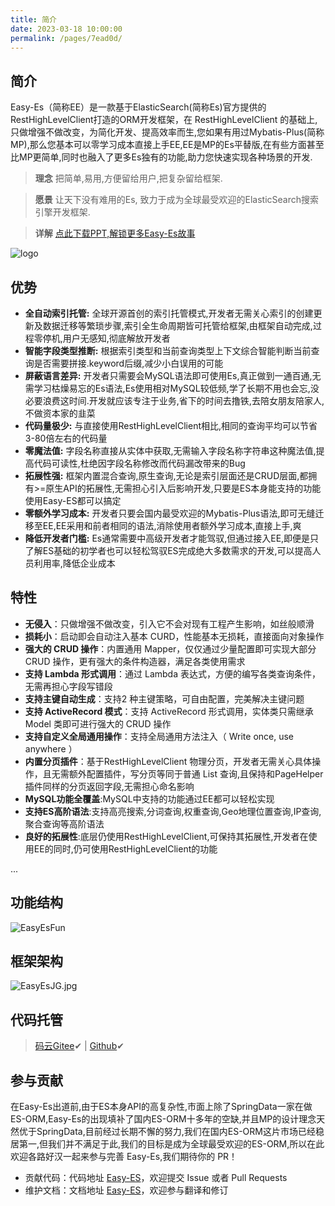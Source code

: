 ```yaml
---
title: 简介
date: 2023-03-18 10:00:00
permalink: /pages/7ead0d/
---
```

## 简介
Easy-Es（简称EE）是一款基于ElasticSearch(简称Es)官方提供的RestHighLevelClient打造的ORM开发框架，在 RestHighLevelClient 的基础上,只做增强不做改变，为简化开发、提高效率而生,您如果有用过Mybatis-Plus(简称MP),那么您基本可以零学习成本直接上手EE,EE是MP的Es平替版,在有些方面甚至比MP更简单,同时也融入了更多Es独有的功能,助力您快速实现各种场景的开发.

> **理念** 把简单,易用,方便留给用户,把复杂留给框架.

> **愿景** 让天下没有难用的Es, 致力于成为全球最受欢迎的ElasticSearch搜索引擎开发框架.

> **详解** [点此下载PPT,解锁更多Easy-Es故事](https://iknow.hs.net/21df32cf-35fb-44f0-945f-06330408c1bd.pptx)

![logo](https://iknow.hs.net/042dd639-5bfa-410f-968f-8bbceb8d8ca7.png)

## 优势
- **全自动索引托管:** 全球开源首创的索引托管模式,开发者无需关心索引的创建更新及数据迁移等繁琐步骤,索引全生命周期皆可托管给框架,由框架自动完成,过程零停机,用户无感知,彻底解放开发者
- **智能字段类型推断:** 根据索引类型和当前查询类型上下文综合智能判断当前查询是否需要拼接.keyword后缀,减少小白误用的可能
- **屏蔽语言差异:** 开发者只需要会MySQL语法即可使用Es,真正做到一通百通,无需学习枯燥易忘的Es语法,Es使用相对MySQL较低频,学了长期不用也会忘,没必要浪费这时间.开发就应该专注于业务,省下的时间去撸铁,去陪女朋友陪家人,不做资本家的韭菜
- **代码量极少:** 与直接使用RestHighLevelClient相比,相同的查询平均可以节省3-80倍左右的代码量
- **零魔法值:** 字段名称直接从实体中获取,无需输入字段名称字符串这种魔法值,提高代码可读性,杜绝因字段名称修改而代码漏改带来的Bug
- **拓展性强:** 框架内置混合查询,原生查询,无论是索引层面还是CRUD层面,都拥有>=原生API的拓展性,无需担心引入后影响开发,只要是ES本身能支持的功能使用Easy-ES都可以搞定
- **零额外学习成本:** 开发者只要会国内最受欢迎的Mybatis-Plus语法,即可无缝迁移至EE,EE采用和前者相同的语法,消除使用者额外学习成本,直接上手,爽
- **降低开发者门槛:** Es通常需要中高级开发者才能驾驭,但通过接入EE,即便是只了解ES基础的初学者也可以轻松驾驭ES完成绝大多数需求的开发,可以提高人员利用率,降低企业成本

## 特性
- **无侵入**：只做增强不做改变，引入它不会对现有工程产生影响，如丝般顺滑
- **损耗小**：启动即会自动注入基本 CURD，性能基本无损耗，直接面向对象操作
- **强大的 CRUD 操作**：内置通用 Mapper，仅仅通过少量配置即可实现大部分 CRUD 操作，更有强大的条件构造器，满足各类使用需求
- **支持 Lambda 形式调用**：通过 Lambda 表达式，方便的编写各类查询条件，无需再担心字段写错段
- **支持主键自动生成**：支持2 种主键策略，可自由配置，完美解决主键问题
- **支持 ActiveRecord 模式**：支持 ActiveRecord 形式调用，实体类只需继承 Model 类即可进行强大的 CRUD 操作
- **支持自定义全局通用操作**：支持全局通用方法注入（ Write once, use anywhere ）
- **内置分页插件**：基于RestHighLevelClient 物理分页，开发者无需关心具体操作，且无需额外配置插件，写分页等同于普通 List 查询,且保持和PageHelper插件同样的分页返回字段,无需担心命名影响
- **MySQL功能全覆盖**:MySQL中支持的功能通过EE都可以轻松实现
- **支持ES高阶语法**:支持高亮搜索,分词查询,权重查询,Geo地理位置查询,IP查询,聚合查询等高阶语法
- **良好的拓展性**:底层仍使用RestHighLevelClient,可保持其拓展性,开发者在使用EE的同时,仍可使用RestHighLevelClient的功能

...

## 功能结构
![EasyEsFun](https://iknow.hs.net/5fad565b-8b4e-4274-ab59-a74c3492ac9d.png)

## 框架架构
![EasyEsJG.jpg](https://iknow.hs.net/27fb40b8-22d4-45c2-92e0-1471112d5102.jpg)

## 代码托管
> [码云Gitee](https://gitee.com/dromara/easy-es)✔ | [Github](https://github.com/dromara/easy-es)✔


## 参与贡献
在Easy-Es出道前,由于ES本身API的高复杂性,市面上除了SpringData一家在做ES-ORM,Easy-Es的出现填补了国内ES-ORM十多年的空缺,并且MP的设计理念天然优于SpringData,目前经过长期不懈的努力,我们在国内ES-ORM这片市场已经稳居第一,但我们并不满足于此,我们的目标是成为全球最受欢迎的ES-ORM,所以在此欢迎各路好汉一起来参与完善 Easy-Es,我们期待你的 PR！

- 贡献代码：代码地址 [Easy-ES](https://gitee.com/dromara/easy-es)，欢迎提交 Issue 或者 Pull Requests
- 维护文档：文档地址 [Easy-ES](https://github.com/xpc1024/easy-es-home-pages)，欢迎参与翻译和修订


